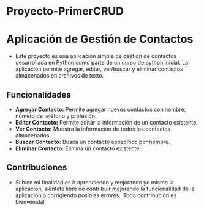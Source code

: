 # Proyecto-PrimerCRUD

# Aplicación de Gestión de Contactos

- Este proyecto es una aplicación simple de gestión de contactos desarrollada en Python como parte de un curso de python inicial. La aplicación permite agregar, editar, ver/buscar y eliminar contactos almacenados en archivos de texto.

## Funcionalidades

- **Agregar Contacto:** Permite agregar nuevos contactos con nombre, número de teléfono y profesión.
- **Editar Contacto:** Permite editar la información de un contacto existente.
- **Ver Contacto:** Muestra la información de todos los contactos almacenados.
- **Buscar Contacto:** Busca un contacto específico por nombre.
- **Eliminar Contacto:** Elimina un contacto existente.

## Contribuciones

- Si bien mi finalidad es ir aprendiendo y mejorando yo mismo la aplicacion, siéntete libre de contribuir mejorando la funcionalidad de la aplicación o corrigiendo posibles errores. ¡Toda contribución es bienvenida!
